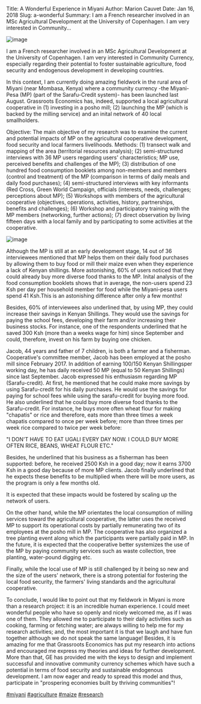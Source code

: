 Title: A Wonderful Experience in Miyani
Author: Marion Cauvet
Date: Jan 16, 2018
Slug: a-wonderful
Summary: I am a French researcher involved in an MSc Agricultural Development at the University of Copenhagen. I am very interested in Community...

![image](/images/blog/a-wonderful1.webp)

I am a French researcher involved in an MSc Agricultural Development at
the University of Copenhagen. I am very interested in Community
Currency, especially regarding their potential to foster sustainable
agriculture, food security and endogenous development in developing
countries.

In this context, I am currently doing amazing fieldwork in the rural
area of Miyani (near Mombasa, Kenya) where a community currency -the
Miyani-Pesa (MP) (part of the Sarafu-Credit system)- has been launched
last August. Grassroots Economics has, indeed, supported a local
agricultural cooperative in (1) investing in a posho mill; (2) launching
the MP (which is backed by the milling service) and an inital network of
40 local smallholders.

Objective: The main objective of my research was to examine the current
and potential impacts of MP on the agricultural cooperative development,
food security and local farmers livelihoods. Methods: (1) transect walk
and mapping of the area (territorial resources analysis); (2)
semi-structured interviews with 36 MP users regarding users'
characteristics; MP use, perceived benefits and challenges of the MP);
(3) distribution of one hundred food consumption booklets among
non-members and members (control and treatment) of the MP (comparison in
terms of daily meals and daily food purchases); (4) semi-structured
interviews with key informants (Red Cross, Green World Campaign,
officials (interests, needs, challenges; perceptions about MP); (5)
Workshops with members of the agricultural cooperative (objectives,
operations, activities, history, partnerships, benefits and challenges);
(6) Workshop and participatory training with the MP members (networking,
further actions); (7) direct observation by living fifteen days with a
local family and by participating to some activities at the cooperative.

![image](/images/blog/a-wonderful47.webp)

Although the MP is still at an early development stage, 14 out of 36
interviewees mentioned that MP helps them on their daily food purchases
by allowing them to buy food or mill their maize even when they
experience a lack of Kenyan shillings. More astonishing, 60% of users
noticed that they could already buy more diverse food thanks to the MP.
Inital analysis of the food consumption booklets shows that in average,
the non-users spend 23 Ksh per day per household member for food while
the Miyani-pesa users spend 41 Ksh.This is an astonishing difference
after only a few months!

Besides, 60% of interviewees also underlined that, by using MP, they
could increase their savings in Kenyan Shillings. They would use the
savings for paying the school fees, developing their farm and/or
increasing their business stocks. For instance, one of the respondents
underlined that he saved 300 Ksh (more than a weeks wage for him) since
September and could, therefore, invest on his farm by buying one
chicken.

Jacob, 44 years and father of 7 children, is both a farmer and a
fisherman. Cooperative's committee member, Jacob has been employed at
the posho mill since February 2017. In addition of earning 100/150
Kenyan Shillingsper working day, he has daily received 50 MP (equal to
50 Kenyan Shillings) since last September. Jacob expressed his
enthusiasm regarding MP (Sarafu-credit). At first, he mentioned that he
could make more savings by using Sarafu-credit for his daily purchases.
He would use the savings for paying for school fees while using the
sarafu-credit for buying more food. He also underlined that he could buy
more diverse food thanks to the Sarafu-credit. For instance, he buys
more often wheat flour for making "chapatis" or rice and therefore, eats
more than three times a week chapatis compared to once per week before;
more than three times per week rice compared to twice per week before:

"I DON'T HAVE TO EAT UGALI EVERY DAY NOW. I COULD BUY MORE OFTEN RICE,
BEANS, WHEAT FLOUR ETC."

Besides, he underlined that his business as a fisherman has been
supported: before, he received 2500 Ksh in a good day; now it earns 3700
Ksh in a good day because of more MP clients. Jacob finally underlined
that he expects these benefits to be multiplied when there will be more
users, as the program is only a few months old.

It is expected that these impacts would be fostered by scaling up the
network of users.

On the other hand, while the MP orientates the local consumption of
milling services toward the agricultural cooperative, the latter uses
the received MP to support its operational costs by partially
remunerating two of its employees at the posho mill in MP. The
cooperative has also organized a tree planting event along which the
participants were partially paid in MP. In the future, it is expected
that the cooperative better systemizes the use of the MP by paying
community services such as waste collection, tree planting, water-pound
digging etc.

Finally, while the local use of MP is still challenged by it being so
new and the size of the users' network, there is a strong potential for
fostering the local food security, the farmers' living standards and the
agricultural cooperative.

To conclude, I would like to point out that my fieldwork in Miyani is
more than a research project: it is an incredible human experience. I
could meet wonderful people who have so openly and nicely welcomed me,
as if I was one of them. They allowed me to participate to their daily
activities such as cooking, farming or fetching water; are always
willing to help me for my research activities; and, the most important
it is that we laugh and have fun together although we do not speak the
same language! Besides, it is amazing for me that Grassroots Economics
has put my research into actions and encouraged me express my theories
and ideas for further development. More than that, GE has provided me
with the keys to design and implement successful and innovative
community currency schemes which have such a potential in terms of food
security and sustainable endogenous development. I am now eager and
ready to spread this model and thus, participate in "prospering
economies built by thriving communities"!

[#miyani](https://www.grassrootseconomics.org/blog/hashtags/miyani)
[#agriculture](https://www.grassrootseconomics.org/blog/hashtags/agriculture)
[#maize](https://www.grassrootseconomics.org/blog/hashtags/maize)
[#research](https://www.grassrootseconomics.org/blog/hashtags/research)
